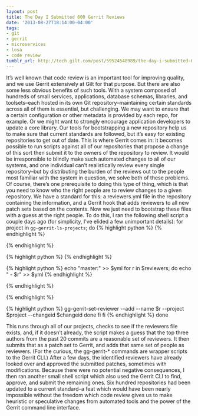 ```yaml
---
layout: post
title: The Day I Submitted 600 Gerrit Reviews
date: '2013-08-27T18:14:00-04:00'
tags:
- git
- gerrit
- microservices
- losa
- code review
tumblr_url: http://tech.gilt.com/post/59524548989/the-day-i-submitted-600-gerrit-reviews
---
```

It’s well known that code review is an important tool for improving quality, and we use Gerrit extensively at Gilt for that purpose. But there are also some less obvious benefits of such tools.
With a system composed of hundreds of small services, applications, database schemas, libraries, and toolsets–each hosted in its own Git repository–maintaining certain standards across all of them is essential, but challenging. We may want to ensure that a certain configuration or other metadata is provided by each repo, for example. Or we might want to strongly encourage application developers to update a core library. Our tools for bootstrapping a new repository help us to make sure that current standards are followed, but it’s easy for existing repositories to get out of date.
This is where Gerrit comes in: it becomes possible to run scripts against all of our repositories that propose a change of this sort then submit it to the owners of the repository to review. It would be irresponsible to blindly make such automated changes to all of our systems, and one individual can’t realistically review every single repository–but by distributing the burden of the reviews out to the people most familiar with the system in question, we solve both of these problems.
Of course, there’s one prerequisite to doing this type of thing, which is that you need to know who the right people are to review changes to a given repository. We have a standard for this: a reviewers.yml file in the repository containing the information, and a Gerrit hook that adds reviewers to all new patch sets based on the contents. Now we just need to bootstrap these files with a guess at the right people. To do this, I ran the following shell script a couple days ago (for simplicity, I’ve elided a few unimportant details):
for project in `gg-gerrit-ls-projects`; do
{% highlight python %}
{% endhighlight %}

{% endhighlight %}

{% highlight python %}
{% endhighlight %}

{% highlight python %}
    echo "master:" >> $yml
    for r in $reviewers; do
        echo "  - $r" >> $yml
{% endhighlight %}

{% endhighlight %}

{% endhighlight %}

{% highlight python %}
            gg-gerrit-set-reviewer --add --name $r --project $project --changeid $changeid
        done
    fi
fi
{% endhighlight %}
done

This runs through all of our projects, checks to see if the reviewers file exists, and, if it doesn’t already, the script makes a guess that the top three authors from the past 20 commits are a reasonable set of reviewers. It then submits that as a patch set to Gerrit, and adds that same set of people as reviewers. (For the curious, the gg-gerrit-* commands are wrapper scripts to the Gerrit CLI.)
After a few days, the identified reviewers have already looked over and approved the submitted patches, sometimes with modifications. Because there were no potential negative consequences, I then ran another small shell script which also used the Gerrit CLI to find, approve, and submit the remaining ones. Six hundred repositories had been updated to a current standard–a feat which would have been nearly impossible without the freedom which code review gives us to make heuristic or speculative changes from automated tools and the power of the Gerrit command line interface.
